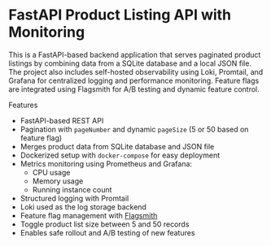# FastAPI Product Listing API with Monitoring

This is a FastAPI-based backend application that serves paginated product listings by combining data from a SQLite database and a local JSON file. The project also includes self-hosted observability using Loki, Promtail, and Grafana for centralized logging and performance monitoring. Feature flags are integrated using Flagsmith for A/B testing and dynamic feature control.

Features

- FastAPI-based REST API
- Pagination with `pageNumber` and dynamic `pageSize` (5 or 50 based on feature flag)
- Merges product data from SQLite database and JSON file
- Dockerized setup with `docker-compose` for easy deployment
- Metrics monitoring using Prometheus and Grafana:
  - CPU usage
  - Memory usage
  - Running instance count
-  Structured logging with Promtail
-  Loki used as the log storage backend
-  Feature flag management with [Flagsmith](https://flagsmith.com/)
  - Toggle product list size between 5 and 50 records
  - Enables safe rollout and A/B testing of new features

